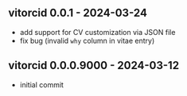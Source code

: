 ## vitorcid 0.0.1 - 2024-03-24
* add support for CV customization via JSON file
* fix bug (invalid `why` column in vitae entry)

## vitorcid 0.0.0.9000 - 2024-03-12
* initial commit
